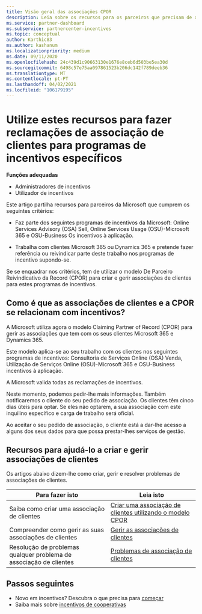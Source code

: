 ```yaml
---
title: Visão geral das associações CPOR
description: Leia sobre os recursos para os parceiros que precisam de associar clientes a programas de incentivos específicos através do modelo Claiming Partner of Record (CPOR).
ms.service: partner-dashboard
ms.subservice: partnercenter-incentives
ms.topic: conceptual
author: Karthic83
ms.author: kashanum
ms.localizationpriority: medium
ms.date: 09/11/2020
ms.openlocfilehash: 24c439d1c90663130e1676e8ceb6d503be5ea30d
ms.sourcegitcommit: 6498c57e75aa097861523b206dc142f789deeb36
ms.translationtype: MT
ms.contentlocale: pt-PT
ms.lasthandoff: 04/02/2021
ms.locfileid: "106179195"
---
```

# <a name="use-these-resources-to-make-customer-association-claims-for-specific-incentives-programs"></a>Utilize estes recursos para fazer reclamações de associação de clientes para programas de incentivos específicos

**Funções adequadas**

- Administradores de incentivos
- Utilizador de incentivos

Este artigo partilha recursos para parceiros da Microsoft que cumprem os seguintes critérios:

- Faz parte dos seguintes programas de incentivos da Microsoft: Online Services Advisory (OSA) Sell, Online Services Usage (OSU)-Microsoft 365 e OSU-Business Os incentivos à aplicação.

- Trabalha com clientes Microsoft 365 ou Dynamics 365 e pretende fazer referência ou reivindicar parte deste trabalho nos programas de incentivo supondo-se.

Se se enquadrar nos critérios, tem de utilizar o modelo De Parceiro Reivindicativo da Record (CPOR) para criar e gerir associações de clientes para estes programas de incentivos.
 
## <a name="how-do-customer-associations-and-cpor-relate-to-incentives"></a>Como é que as associações de clientes e a CPOR se relacionam com incentivos?

A Microsoft utiliza agora o modelo Claiming Partner of Record (CPOR) para gerir as associações que tem com os seus clientes Microsoft 365 e Dynamics 365.

Este modelo aplica-se ao seu trabalho com os clientes nos seguintes programas de incentivos: Consultoria de Serviços Online (OSA) Venda, Utilização de Serviços Online (OSU)-Microsoft 365 e OSU-Business incentivos à aplicação.

A Microsoft valida todas as reclamações de incentivos.

Neste momento, podemos pedir-lhe mais informações. Também notificaremos o cliente do seu pedido de associação. Os clientes têm cinco dias úteis para optar. Se eles não optarem, a sua associação com este inquilino específico e carga de trabalho será oficial.

Ao aceitar o seu pedido de associação, o cliente está a dar-lhe acesso a alguns dos seus dados para que possa prestar-lhes serviços de gestão. 

## <a name="resources-to-help-you-create-and-manage-customer-associations"></a>Recursos para ajudá-lo a criar e gerir associações de clientes

Os artigos abaixo dizem-lhe como criar, gerir e resolver problemas de associações de clientes.

|  **Para fazer isto**  |  **Leia isto**  |
|--------------|-----------|
| Saiba como criar uma associação de clientes  | [Criar uma associação de clientes utilizando o modelo CPOR](submit-osa-claim.md)  |
|Compreender como gerir as suas associações de clientes  | [Gerir as associações de clientes](incentives-manage-customer-associations.md)  |
|Resolução de problemas qualquer problema de associação de clientes  | [Problemas de associação de clientes](incentives-customer-association-issues.md)  |

## <a name="next-steps"></a>Passos seguintes

- Novo em incentivos? Descubra o que precisa para [começar](incentives-get-started-intro.md)
- Saiba mais sobre [incentivos de cooperativas](claims-overview.md)

